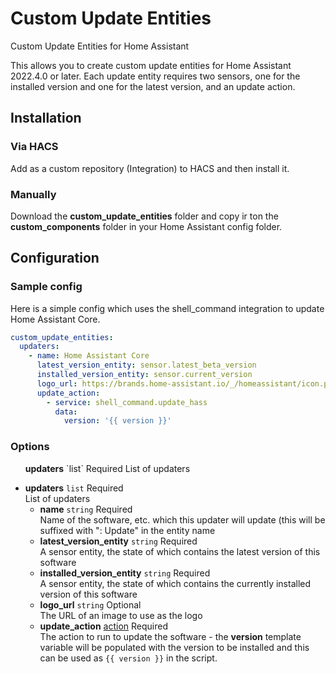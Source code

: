 # Custom Update Entities
Custom Update Entities for Home Assistant

This allows you to create custom update entities for Home Assistant 2022.4.0 or later.
Each update entity requires two sensors, one for the installed version and one for the latest version, and an update action.

## Installation

### Via HACS

Add as a custom repository (Integration) to HACS and then install it.

### Manually

Download the **custom_update_entities** folder and copy ir ton the **custom_components** folder in your Home Assistant config folder.

## Configuration

### Sample config

Here is a simple config which uses the shell_command integration to update Home Assistant Core.

```yaml
custom_update_entities:
  updaters:
    - name: Home Assistant Core
      latest_version_entity: sensor.latest_beta_version
      installed_version_entity: sensor.current_version
      logo_url: https://brands.home-assistant.io/_/homeassistant/icon.png
      update_action:
        - service: shell_command.update_hass
          data:
            version: '{{ version }}'
```

### Options

<div id="user-content-toc">
  <ul>
    <b>updaters</b> `list` Required  
    List of updaters
  </ul>
</div>

* **updaters** `list` Required  
List of updaters
    * **name** `string` Required  
      Name of the software, etc. which this updater will update (this will be suffixed with ": Update" in the entity name
    * **latest_version_entity** `string` Required  
      A sensor entity, the state of which contains the latest version of this software
    * **installed_version_entity** `string` Required  
      A sensor entity, the state of which contains the currently installed version of this software
    * **logo_url** `string` Optional  
      The URL of an image to use as the logo
    * **update_action** [action](https://www.home-assistant.io/docs/scripts/) Required  
      The action to run to update the software - the **version** template variable will be populated with the version to be installed and this can be used as `{{ version }}` in the script.
